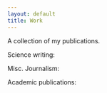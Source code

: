 ```yaml
---
layout: default
title: Work
---
```


A collection of my publications. 

Science writing:


Misc. Journalism:


Academic publications: 
